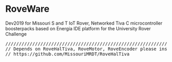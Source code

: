 # RoveWare
Dev2019 for Missouri S and T IoT Rover, Networked Tiva C microcontroller boosterpacks based on Energia IDE platform for the University Rover Challenge
<pre>
////////////////////////////////////////////////////////////////////////////////////////////////////////////////////
// Depends on RoveHalTiva, RoveMotor, RoveEncoder please install from:
// https://github.com/MissouriMRDT/RoveHalTiva 
</pre>
